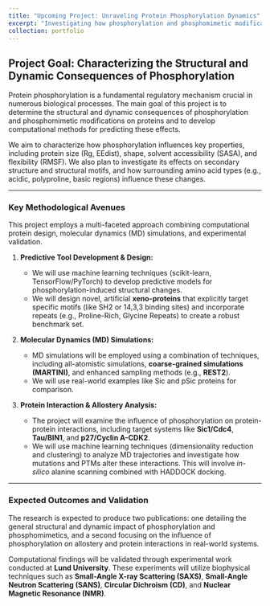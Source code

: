 ```yaml
---
title: "Upcoming Project: Unraveling Protein Phosphorylation Dynamics"
excerpt: "Investigating how phosphorylation and phosphomimetic modifications influence protein structure and dynamics, focusing on biomolecular size, secondary structure changes, and effects on protein-protein interactions. <br/><img src='/images/Front5-Phospho.png'>"
collection: portfolio
---
```


## Project Goal: Characterizing the Structural and Dynamic Consequences of Phosphorylation

Protein phosphorylation is a fundamental regulatory mechanism crucial in numerous biological processes. The main goal of this project is to determine the structural and dynamic consequences of phosphorylation and phosphomimetic modifications on proteins and to develop computational methods for predicting these effects.

We aim to characterize how phosphorylation influences key properties, including protein size (Rg, EEdist), shape, solvent accessibility (SASA), and flexibility (RMSF). We also plan to investigate its effects on secondary structure and structural motifs, and how surrounding amino acid types (e.g., acidic, polyproline, basic regions) influence these changes.

***

### Key Methodological Avenues

This project employs a multi-faceted approach combining computational protein design, molecular dynamics (MD) simulations, and experimental validation.

1.  **Predictive Tool Development & Design:**
    * We will use machine learning techniques (scikit-learn, TensorFlow/PyTorch) to develop predictive models for phosphorylation-induced structural changes.
    * We will design novel, artificial **xeno-proteins** that explicitly target specific motifs (like SH2 or 14,3,3 binding sites) and incorporate repeats (e.g., Proline-Rich, Glycine Repeats) to create a robust benchmark set.

2.  **Molecular Dynamics (MD) Simulations:**
    * MD simulations will be employed using a combination of techniques, including all-atomistic simulations, **coarse-grained simulations (MARTINI)**, and enhanced sampling methods (e.g., **REST2**).
    * We will use real-world examples like Sic and pSic proteins for comparison.

3.  **Protein Interaction & Allostery Analysis:**
    * The project will examine the influence of phosphorylation on protein-protein interactions, including target systems like **Sic1/Cdc4**, **Tau/BIN1**, and **p27/Cyclin A-CDK2**.
    * We will use machine learning techniques (dimensionality reduction and clustering) to analyze MD trajectories and investigate how mutations and PTMs alter these interactions. This will involve *in-silico* alanine scanning combined with HADDOCK docking.

***

### Expected Outcomes and Validation

The research is expected to produce two publications: one detailing the general structural and dynamic impact of phosphorylation and phosphomimetics, and a second focusing on the influence of phosphorylation on allostery and protein interactions in real-world systems.

Computational findings will be validated through experimental work conducted at **Lund University**. These experiments will utilize biophysical techniques such as **Small-Angle X-ray Scattering (SAXS)**, **Small-Angle Neutron Scattering (SANS)**, **Circular Dichroism (CD)**, and **Nuclear Magnetic Resonance (NMR)**.
